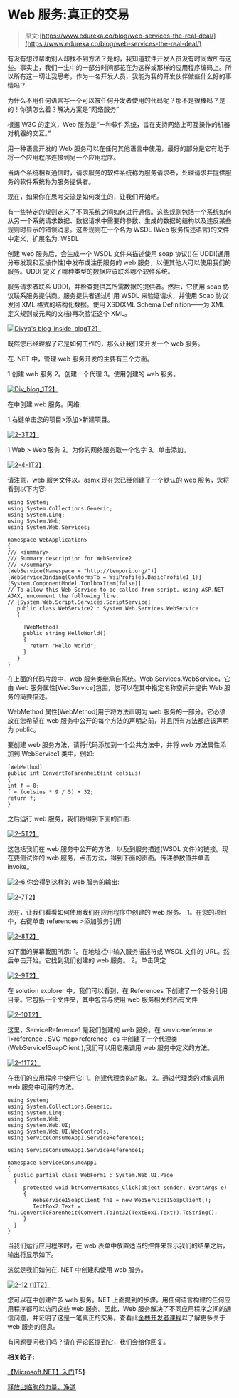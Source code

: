 # Web 服务:真正的交易

> 原文:[https://www.edureka.co/blog/web-services-the-real-deal/](https://www.edureka.co/blog/web-services-the-real-deal/)

有没有想过帮助别人却找不到方法？是的，我知道软件开发人员没有时间做所有这些。事实上，我们一生中的一部分时间都花在为这样或那样的应用程序编码上。所以所有这一切让我思考，作为一名开发人员，我能为我的开发伙伴做些什么好的事情吗？

为什么不用任何语言写一个可以被任何开发者使用的代码呢？那不是很棒吗？是的！你猜怎么着？解决方案是“网络服务”

根据 W3C 的定义，Web 服务是“一种软件系统，旨在支持网络上可互操作的机器对机器的交互。”

用一种语言开发的 Web 服务可以在任何其他语言中使用，最好的部分是它有助于将一个应用程序连接到另一个应用程序。

当两个系统相互通信时，请求服务的软件系统称为服务请求者，处理请求并提供服务的软件系统称为服务提供者。

现在，如果你在思考交流是如何发生的，让我们开始吧。

有一些特定的规则定义了不同系统之间如何进行通信。这些规则包括一个系统如何从另一个系统请求数据、数据请求中需要的参数、生成的数据的结构以及违反某些规则时显示的错误消息。这些规则在一个名为 WSDL (Web 服务描述语言)的文件中定义，扩展名为. WSDL

创建 web 服务后，会生成一个 WSDL 文件来描述使用 soap 协议()在 UDDI(通用分布发现和互操作性)中发布或注册服务的 web 服务，以便其他人可以使用我们的服务。UDDI 定义了哪种类型的数据应该联系哪个软件系统。

服务请求者联系 UDDI，并检查提供其所需数据的提供者。然后，它使用 soap 协议联系服务提供商。服务提供者通过引用 WSDL 来验证请求，并使用 Soap 协议发回 XML 格式的结构化数据。使用 XSD(XML Schema Definition——为 XML 定义规则或元素的文档)再次验证这个 XML。

[![Divya's blog_inside_blog](../Images/2a9a0946f05e3fe22c4370a10780345f.png "How to access web service")T2】](https://cdn.edureka.co/blog/wp-content/uploads/2015/01/Divyas-blog_inside_blog.png)

既然您已经理解了它是如何工作的，那么让我们来开发一个 web 服务。

在. NET 中，管理 web 服务开发的主要有三个方面。

1.创建 web 服务 2。创建一个代理 3。使用创建的 web 服务。

[![Div_blog_1](../Images/c3db927acea860da4d5352c24aa7e66f.png "Steps for Web Service development ")T2】](https://cdn.edureka.co/blog/wp-content/uploads/2015/01/Div_blog_1.png)

在中创建 web 服务。网络:

1.右键单击您的项目>添加>新建项目。

[![2-3](../Images/a978f9d9094988f0dec221868a407268.png "Create a web service")T2】](https://cdn.edureka.co/blog/wp-content/uploads/2015/01/2-3.png)

1.Web > Web 服务 2。为你的网络服务取一个名字 3。单击添加。

[![2-4-1](../Images/aec903607a6d8e94350d0edffbd8acad.png "select web service file")T2】](https://cdn.edureka.co/blog/wp-content/uploads/2015/01/2-4-1.png)

请注意，web 服务文件以。asmx 现在您已经创建了一个默认的 web 服务，您将看到以下内容:

```
using System;
using System.Collections.Generic;
using System.Linq;
using System.Web;
using System.Web.Services;

namespace WebApplication5
{
/// <summary>
/// Summary description for WebService2
/// </summary>
[WebService(Namespace = "http://tempuri.org/")]
[WebServiceBinding(ConformsTo = WsiProfiles.BasicProfile1_1)]
[System.ComponentModel.ToolboxItem(false)]
// To allow this Web Service to be called from script, using ASP.NET AJAX, uncomment the following line.
// [System.Web.Script.Services.ScriptService]
   public class WebService2 : System.Web.Services.WebService
   {

     [WebMethod]
     public string HelloWorld()
     {
       return "Hello World";
     }
   }
}
```

在上面的代码片段中，web 服务类继承自系统。Web.Services.WebService，它由 Web 服务属性[WebService]包围，您可以在其中指定名称空间并提供 Web 服务的简要描述。

WebMethod 属性[WebMethod]用于将方法声明为 web 服务的一部分。它必须放在您希望在 web 服务中公开的每个方法的声明之前，并且所有方法都应该声明为 public。

要创建 web 服务方法，请将代码添加到一个公共方法中，并将 web 方法属性添加到 WebService1 类中。例如:

```
[WebMethod]
public int ConvertToFarenheit(int celsius)
{
int f = 0;
f = (celsius * 9 / 5) + 32;
return f;
}
```

之后运行 web 服务，我们将得到下面的页面:

[![2-5](../Images/ed444fd23936db2ac5f4c710ee7b4278.png "Output after you run web service program")T2】](https://cdn.edureka.co/blog/wp-content/uploads/2015/01/2-5.png)

这包括我们在 web 服务中公开的方法，以及到服务描述(WSDL 文件)的链接。现在要测试你的 web 服务，点击方法，得到下面的页面。传递参数值并单击 invoke。

[![2-6](../Images/4f062e2c11cd48f229fcb87200f96a44.png "Test your web service") ](https://cdn.edureka.co/blog/wp-content/uploads/2015/01/2-6.png) 你会得到这样的 web 服务的输出:

[![2-7](../Images/c1fbab3aed5af919b915182709e9a605.png "Output of web service method")T2】](https://cdn.edureka.co/blog/wp-content/uploads/2015/01/2-71.png)

现在，让我们看看如何使用我们在应用程序中创建的 web 服务。 1。在您的项目中，右键单击 references >添加服务引用

[![2-8](../Images/d2b60688ceb555206f7d9fb23d1c4704.png "select add service reference")T2】](https://cdn.edureka.co/blog/wp-content/uploads/2015/01/2-8.png)

如下面的屏幕截图所示: 1。在地址栏中输入服务描述符或 WSDL 文件的 URL。然后单击开始。它找到我们创建的 web 服务。 2。单击确定

[![2-9](../Images/0ffa5547126b06f995a4a47b545b7f3b.png "add service reference")T2】](https://cdn.edureka.co/blog/wp-content/uploads/2015/01/2-9.png)

在 solution explorer 中，我们可以看到，在 References 下创建了一个服务引用目录。它包括一个文件夹，其中包含与使用 web 服务相关的所有文件

[![2-10](../Images/9823ad2de42b747fa3de10c5ca88d0bf.png "solution explorer view")T2】](https://cdn.edureka.co/blog/wp-content/uploads/2015/01/2-10.png)

这里，ServiceReference1 是我们创建的 web 服务。在 servicereference 1>reference . SVC map>reference . cs 中创建了一个代理类(WebService1SoapClient ),我们可以用它来调用 web 服务中定义的方法。

[![2-11](../Images/0ddca06cc24b342fcde374f050709d15.png "soap client program")T2】](https://cdn.edureka.co/blog/wp-content/uploads/2015/01/2-11.png)

在我们的应用程序中使用它: 1。创建代理类的对象。 2。通过代理类的对象调用 web 服务中可用的方法。

```
using System;
using System.Collections.Generic;
using System.Linq;
using System.Web;
using System.Web.UI;
using System.Web.UI.WebControls;
using ServiceConsumeApp1.ServiceReference1;

using ServiceConsumeApp1.ServiceReference1;

namespace ServiceConsumeApp1
{
  public partial class WebForm1 : System.Web.UI.Page
  {
     protected void btnConvertRates_Click(object sender, EventArgs e)
     {
        WebService1SoapClient fn1 = new WebService1SoapClient();
        TextBox2.Text = fn1.ConvertToFarenheit(Convert.ToInt32(TextBox1.Text)).ToString();
     }
  }
}
```

当我们运行应用程序时，在 web 表单中放置适当的控件来显示我们的结果之后，输出将显示如下。

这就是我们如何在. NET 中创建和使用 web 服务。

[![2-12 (1)](../Images/b5f1c169ae60f80ce3fd953948055662.png "Output after consumption of web service")T2】](https://cdn.edureka.co/blog/wp-content/uploads/2015/01/2-12-1.png)

您可以在中创建许多 web 服务。NET 上面提到的步骤。用任何语言构建的任何应用程序都可以访问这些 web 服务。因此，Web 服务解决了不同应用程序之间的通信问题，并证明了这是一笔真正的交易。查看此[全栈开发者课程](https://www.edureka.co/masters-program/full-stack-developer-training)以了解更多关于 web 服务的信息。

有问题要问我们吗？请在评论区提到它，我们会给你回复。

**相关帖子:**

[【Microsoft.NET】入门](https://www.edureka.co/microsoft-dotnet-framework-self-paced?%20&)T5】

[释放出临朐的力量。净道](https://www.edureka.co/blog/unleash-the-power-of-linq-the-net-way/)